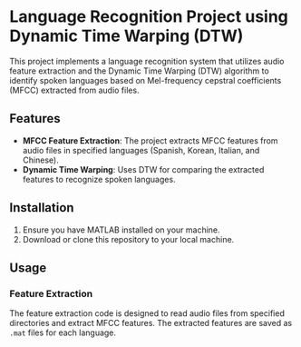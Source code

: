 # Language Recognition Project using Dynamic Time Warping (DTW)

This project implements a language recognition system that utilizes audio feature extraction and the Dynamic Time Warping (DTW) algorithm to identify spoken languages based on Mel-frequency cepstral coefficients (MFCC) extracted from audio files.

## Features

- **MFCC Feature Extraction**: The project extracts MFCC features from audio files in specified languages (Spanish, Korean, Italian, and Chinese).
- **Dynamic Time Warping**: Uses DTW for comparing the extracted features to recognize spoken languages.

## Installation

1. Ensure you have MATLAB installed on your machine.
2. Download or clone this repository to your local machine.

## Usage

### Feature Extraction

The feature extraction code is designed to read audio files from specified directories and extract MFCC features. The extracted features are saved as `.mat` files for each language.

